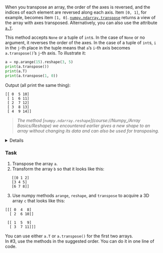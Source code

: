 

When you transpose an array, the order of the axes is reversed, and the indices of each element are reversed along each axis.
Item `[0, 1]`, for example, becomes item `[1, 0]`.
[`numpy.ndarray.transpose`](https://numpy.org/doc/stable/reference/generated/numpy.ndarray.transpose.html#numpy.ndarray.transpose) returns a view of the array with axes transposed.
Alternatively, you can also use the attribute [`a.T`](https://numpy.org/doc/stable/reference/generated/numpy.ndarray.T.html#numpy.ndarray.T).

This method accepts `None` or a tuple of `int`s. In the case of `None` or no argument, it reverses the order of the axes.
In the case of a tuple of `int`s, `i` in the `j`-th place in the tuple means that `a`’s `i`-th axis becomes `a.transpose()`’s `j`-th axis.
To illustrate it:

```python
a = np.arange(15).reshape(3, 5)
print(a.transpose())
print(a.T)
print(a.transpose(1, 0))
```
Output (all print the same thing):
```text
[[ 0  5 10]
 [ 1  6 11]
 [ 2  7 12]
 [ 3  8 13]
 [ 4  9 14]]
```

> <i>The method [`numpy.ndarray.reshape`](course://Numpy_/Array Basics/Reshape) we encountered earlier
gives a new shape to an array without changing its data and can also be used for transposing.</i>

<details>The transpose operation becomes more complex when dealing with arrays of higher dimensions, such as 3-D arrays. In the case of 3-D arrays, the transpose operation involves permuting the axes based on the provided axes parameter.</details>

### Task 
1. Transpose the array `a`.
2. Transform the array `b` so that it looks like this:
```text
   [[0 1 2]
   [3 4 5]
   [6 7 8]]
```
3. Use numpy methods `arange`, `reshape`, and `transpose` to acquire a 3D array `c` that looks like this:
```text
[[[ 0  4  8]
  [ 2  6 10]]

 [[ 1  5  9]
  [ 3  7 11]]]
```

<div class="hint">You can use either <code>a.T</code> or <code>a.transpose()</code> for the first two arrays.</div>

<div class="hint">In #3, use the methods in the suggested order. You can do it in one line of code.</div>
